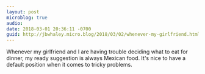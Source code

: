 ```yaml
---
layout: post
microblog: true
audio: 
date: 2018-03-01 20:36:11 -0700
guid: http://jbwhaley.micro.blog/2018/03/02/whenever-my-girlfriend.html
---
```

Whenever my girlfriend and I are having trouble deciding what to eat for dinner, my ready suggestion is always Mexican food. It's nice to have a default position when it comes to tricky problems.
